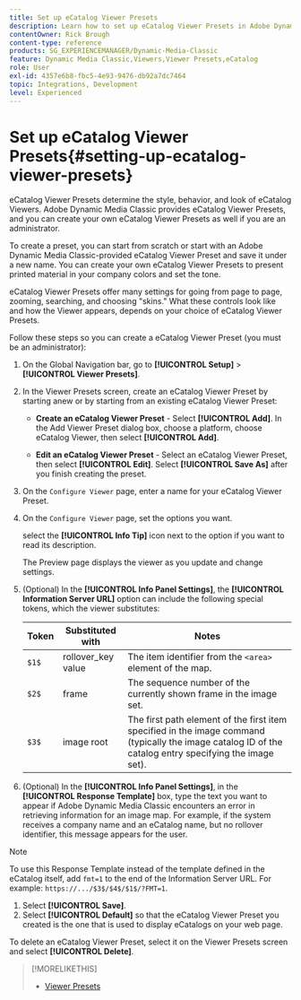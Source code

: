 ```yaml
---
title: Set up eCatalog Viewer Presets
description: Learn how to set up eCatalog Viewer Presets in Adobe Dynamic Media Classic.
contentOwner: Rick Brough
content-type: reference
products: SG_EXPERIENCEMANAGER/Dynamic-Media-Classic
feature: Dynamic Media Classic,Viewers,Viewer Presets,eCatalog
role: User
exl-id: 4357e6b8-fbc5-4e93-9476-db92a7dc7464
topic: Integrations, Development
level: Experienced
---
```

# Set up eCatalog Viewer Presets{#setting-up-ecatalog-viewer-presets}

eCatalog Viewer Presets determine the style, behavior, and look of eCatalog Viewers. Adobe Dynamic Media Classic provides eCatalog Viewer Presets, and you can create your own eCatalog Viewer Presets as well if you are an administrator.

To create a preset, you can start from scratch or start with an Adobe Dynamic Media Classic-provided eCatalog Viewer Preset and save it under a new name. You can create your own eCatalog Viewer Presets to present printed material in your company colors and set the tone.

eCatalog Viewer Presets offer many settings for going from page to page, zooming, searching, and choosing "skins." What these controls look like and how the Viewer appears, depends on your choice of eCatalog Viewer Presets.

Follow these steps so you can create a eCatalog Viewer Preset (you must be an administrator):

1. On the Global Navigation bar, go to **[!UICONTROL Setup]** > **[!UICONTROL Viewer Presets]**.
1. In the Viewer Presets screen, create an eCatalog Viewer Preset by starting anew or by starting from an existing eCatalog Viewer Preset:

   * **Create an eCatalog Viewer Preset** - Select **[!UICONTROL Add]**. In the Add Viewer Preset dialog box, choose a platform, choose eCatalog Viewer, then select **[!UICONTROL Add]**.

   * **Edit an eCatalog Viewer Preset** - Select an eCatalog Viewer Preset, then select **[!UICONTROL Edit]**. Select **[!UICONTROL Save As]** after you finish creating the preset.

1. On the `Configure Viewer` page, enter a name for your eCatalog Viewer Preset.
1. On the `Configure Viewer` page, set the options you want.

   select the **[!UICONTROL Info Tip]** icon next to the option if you want to read its description.

   The Preview page displays the viewer as you update and change settings.

1. (Optional) In the **[!UICONTROL Info Panel Settings]**, the **[!UICONTROL Information Server URL]** option can include the following special tokens, which the viewer substitutes:

    | Token | Substituted with | Notes |
    | --- | --- | --- |
    | `$1$` | rollover_key value | The item identifier from the `<area>` element of the map. |
    | `$2$` | frame | The sequence number of the currently shown frame in the image set. |
    | `$3$` | image root| The first path element of the first item specified in the image command (typically the image catalog ID of the catalog entry specifying the image set). |

1. (Optional) In the **[!UICONTROL Info Panel Settings]**, in the **[!UICONTROL Response Template]** box, type the text you want to appear if Adobe Dynamic Media Classic encounters an error in retrieving information for an image map. For example, if the system receives a company name and an eCatalog name, but no rollover identifier, this message appears for the user.

>[!NOTE]
>
>To use this Response Template instead of the template defined in the eCatalog itself, add `fmt=1` to the end of the Information Server URL. For example: `https://.../$3$/$4$/$1$/?FMT=1`.

1. Select **[!UICONTROL Save]**.
1. Select **[!UICONTROL Default]** so that the eCatalog Viewer Preset you created is the one that is used to display eCatalogs on your web page.

To delete an eCatalog Viewer Preset, select it on the Viewer Presets screen and select **[!UICONTROL Delete]**.

>[!MORELIKETHIS]
>
>* [Viewer Presets](application-setup.md#viewer_presets)
